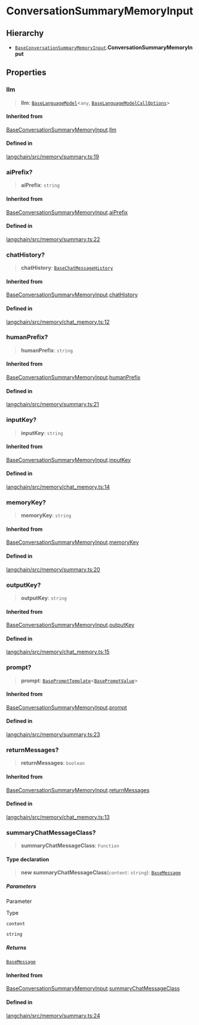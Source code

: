 ConversationSummaryMemoryInput
==============================

Hierarchy[](#hierarchy "Direct link to Hierarchy")
---------------------------------------------------

*   [`BaseConversationSummaryMemoryInput`](/docs/api/memory/interfaces/BaseConversationSummaryMemoryInput).**ConversationSummaryMemoryInput**

Properties[](#properties "Direct link to Properties")
------------------------------------------------------

### llm[](#llm "Direct link to llm")

> **llm**: [`BaseLanguageModel`](/docs/api/base_language/classes/BaseLanguageModel)<`any`, [`BaseLanguageModelCallOptions`](/docs/api/base_language/interfaces/BaseLanguageModelCallOptions)\>

#### Inherited from[](#inherited-from "Direct link to Inherited from")

[BaseConversationSummaryMemoryInput](/docs/api/memory/interfaces/BaseConversationSummaryMemoryInput).[llm](/docs/api/memory/interfaces/BaseConversationSummaryMemoryInput#llm)

#### Defined in[](#defined-in "Direct link to Defined in")

[langchain/src/memory/summary.ts:19](https://github.com/hwchase17/langchainjs/blob/1c1274d/langchain/src/memory/summary.ts#L19)

### aiPrefix?[](#aiprefix "Direct link to aiPrefix?")

> **aiPrefix**: `string`

#### Inherited from[](#inherited-from-1 "Direct link to Inherited from")

[BaseConversationSummaryMemoryInput](/docs/api/memory/interfaces/BaseConversationSummaryMemoryInput).[aiPrefix](/docs/api/memory/interfaces/BaseConversationSummaryMemoryInput#aiprefix)

#### Defined in[](#defined-in-1 "Direct link to Defined in")

[langchain/src/memory/summary.ts:22](https://github.com/hwchase17/langchainjs/blob/1c1274d/langchain/src/memory/summary.ts#L22)

### chatHistory?[](#chathistory "Direct link to chatHistory?")

> **chatHistory**: [`BaseChatMessageHistory`](/docs/api/schema/classes/BaseChatMessageHistory)

#### Inherited from[](#inherited-from-2 "Direct link to Inherited from")

[BaseConversationSummaryMemoryInput](/docs/api/memory/interfaces/BaseConversationSummaryMemoryInput).[chatHistory](/docs/api/memory/interfaces/BaseConversationSummaryMemoryInput#chathistory)

#### Defined in[](#defined-in-2 "Direct link to Defined in")

[langchain/src/memory/chat\_memory.ts:12](https://github.com/hwchase17/langchainjs/blob/1c1274d/langchain/src/memory/chat_memory.ts#L12)

### humanPrefix?[](#humanprefix "Direct link to humanPrefix?")

> **humanPrefix**: `string`

#### Inherited from[](#inherited-from-3 "Direct link to Inherited from")

[BaseConversationSummaryMemoryInput](/docs/api/memory/interfaces/BaseConversationSummaryMemoryInput).[humanPrefix](/docs/api/memory/interfaces/BaseConversationSummaryMemoryInput#humanprefix)

#### Defined in[](#defined-in-3 "Direct link to Defined in")

[langchain/src/memory/summary.ts:21](https://github.com/hwchase17/langchainjs/blob/1c1274d/langchain/src/memory/summary.ts#L21)

### inputKey?[](#inputkey "Direct link to inputKey?")

> **inputKey**: `string`

#### Inherited from[](#inherited-from-4 "Direct link to Inherited from")

[BaseConversationSummaryMemoryInput](/docs/api/memory/interfaces/BaseConversationSummaryMemoryInput).[inputKey](/docs/api/memory/interfaces/BaseConversationSummaryMemoryInput#inputkey)

#### Defined in[](#defined-in-4 "Direct link to Defined in")

[langchain/src/memory/chat\_memory.ts:14](https://github.com/hwchase17/langchainjs/blob/1c1274d/langchain/src/memory/chat_memory.ts#L14)

### memoryKey?[](#memorykey "Direct link to memoryKey?")

> **memoryKey**: `string`

#### Inherited from[](#inherited-from-5 "Direct link to Inherited from")

[BaseConversationSummaryMemoryInput](/docs/api/memory/interfaces/BaseConversationSummaryMemoryInput).[memoryKey](/docs/api/memory/interfaces/BaseConversationSummaryMemoryInput#memorykey)

#### Defined in[](#defined-in-5 "Direct link to Defined in")

[langchain/src/memory/summary.ts:20](https://github.com/hwchase17/langchainjs/blob/1c1274d/langchain/src/memory/summary.ts#L20)

### outputKey?[](#outputkey "Direct link to outputKey?")

> **outputKey**: `string`

#### Inherited from[](#inherited-from-6 "Direct link to Inherited from")

[BaseConversationSummaryMemoryInput](/docs/api/memory/interfaces/BaseConversationSummaryMemoryInput).[outputKey](/docs/api/memory/interfaces/BaseConversationSummaryMemoryInput#outputkey)

#### Defined in[](#defined-in-6 "Direct link to Defined in")

[langchain/src/memory/chat\_memory.ts:15](https://github.com/hwchase17/langchainjs/blob/1c1274d/langchain/src/memory/chat_memory.ts#L15)

### prompt?[](#prompt "Direct link to prompt?")

> **prompt**: [`BasePromptTemplate`](/docs/api/prompts/classes/BasePromptTemplate)<[`BasePromptValue`](/docs/api/schema/classes/BasePromptValue)\>

#### Inherited from[](#inherited-from-7 "Direct link to Inherited from")

[BaseConversationSummaryMemoryInput](/docs/api/memory/interfaces/BaseConversationSummaryMemoryInput).[prompt](/docs/api/memory/interfaces/BaseConversationSummaryMemoryInput#prompt)

#### Defined in[](#defined-in-7 "Direct link to Defined in")

[langchain/src/memory/summary.ts:23](https://github.com/hwchase17/langchainjs/blob/1c1274d/langchain/src/memory/summary.ts#L23)

### returnMessages?[](#returnmessages "Direct link to returnMessages?")

> **returnMessages**: `boolean`

#### Inherited from[](#inherited-from-8 "Direct link to Inherited from")

[BaseConversationSummaryMemoryInput](/docs/api/memory/interfaces/BaseConversationSummaryMemoryInput).[returnMessages](/docs/api/memory/interfaces/BaseConversationSummaryMemoryInput#returnmessages)

#### Defined in[](#defined-in-8 "Direct link to Defined in")

[langchain/src/memory/chat\_memory.ts:13](https://github.com/hwchase17/langchainjs/blob/1c1274d/langchain/src/memory/chat_memory.ts#L13)

### summaryChatMessageClass?[](#summarychatmessageclass "Direct link to summaryChatMessageClass?")

> **summaryChatMessageClass**: `Function`

#### Type declaration[](#type-declaration "Direct link to Type declaration")

> **new summaryChatMessageClass**(`content`: `string`): [`BaseMessage`](/docs/api/schema/classes/BaseMessage)

##### Parameters[](#parameters "Direct link to Parameters")

Parameter

Type

`content`

`string`

##### Returns[](#returns "Direct link to Returns")

[`BaseMessage`](/docs/api/schema/classes/BaseMessage)

#### Inherited from[](#inherited-from-9 "Direct link to Inherited from")

[BaseConversationSummaryMemoryInput](/docs/api/memory/interfaces/BaseConversationSummaryMemoryInput).[summaryChatMessageClass](/docs/api/memory/interfaces/BaseConversationSummaryMemoryInput#summarychatmessageclass)

#### Defined in[](#defined-in-9 "Direct link to Defined in")

[langchain/src/memory/summary.ts:24](https://github.com/hwchase17/langchainjs/blob/1c1274d/langchain/src/memory/summary.ts#L24)